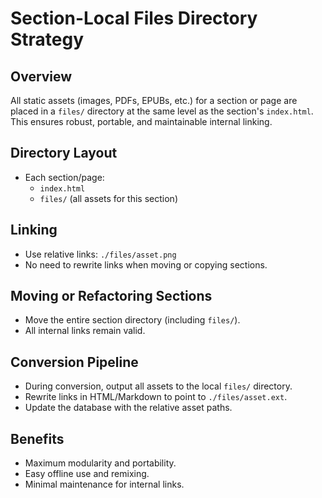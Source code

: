 # Section-Local Files Directory Strategy

## Overview
All static assets (images, PDFs, EPUBs, etc.) for a section or page are placed in a `files/` directory at the same level as the section's `index.html`. This ensures robust, portable, and maintainable internal linking.

## Directory Layout
- Each section/page:  
  - `index.html`
  - `files/` (all assets for this section)

## Linking
- Use relative links: `./files/asset.png`
- No need to rewrite links when moving or copying sections.

## Moving or Refactoring Sections
- Move the entire section directory (including `files/`).
- All internal links remain valid.

## Conversion Pipeline
- During conversion, output all assets to the local `files/` directory.
- Rewrite links in HTML/Markdown to point to `./files/asset.ext`.
- Update the database with the relative asset paths.

## Benefits
- Maximum modularity and portability.
- Easy offline use and remixing.
- Minimal maintenance for internal links.